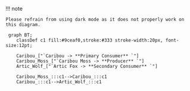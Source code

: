 !!! note

    Please refrain from using dark mode as it does not properly work on this diagram.

```mermaid
 graph BT;
    classDef c1 fill:#9ceaf0,stroke:#333 stroke-width:20px, font-size:12pt;

    Caribou_["`Caribou -> **Primary Consumer** `"]
    Caribou_Moss_["`Caribou Moss -> **Producer** `"]
    Artic_Wolf_["`Artic Fox -> **Secondary Consumer** `"]

    Caribou_Moss_:::c1-->Caribou_:::c1
    Caribou_:::c1-->Artic_Wolf_:::c1
```

